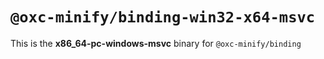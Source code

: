 # `@oxc-minify/binding-win32-x64-msvc`

This is the **x86_64-pc-windows-msvc** binary for `@oxc-minify/binding`

